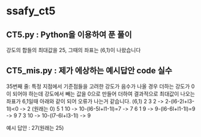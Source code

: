 # ssafy_ct5
## CT5.py : Python을 이용하여 푼 풀이
강도의 합들의 최대값을 25, 그때의 좌표는 (6,1)이 나왔습니다
## CT5_mis.py : 제가 에상하는 예시답안 code 실수
35번째 줄: 특정 지점에서 기준점들을 고려한 강도가 음수가 나올 경우 더하는 강도가 0이 되어야 하는데 강도에서 빼는 값을 0으로 만들어 더하여 결과적으로 최대값이 나오는 좌표가 6,1일때 아래와 같이 되어 오류가 나는거 같습니다.
(6,1)
2 3 2 ->  2-(l6-2l+l3-1l)<0 -> 2 (원래는 0)
5 1 10 ->  10-(l6-5l+l1-1l)=7 -> 7
6 1 9 ->  9-(l6-6l+l1-1l)=9 -> 9
7 3 10 ->  10-(l7-6l+l3-1l) -> 9

예시 답안 : 27(원래는 25)
